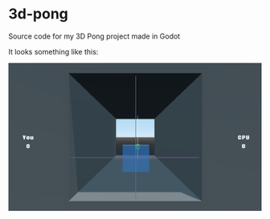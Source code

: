 # 3d-pong
Source code for my 3D Pong project made in Godot

It looks something like this:

![Picture of gameplay](/gameplay.png)
